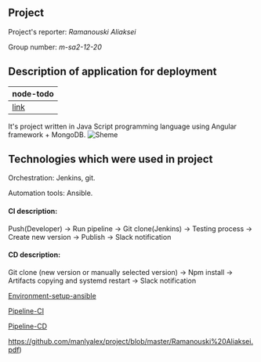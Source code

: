 Project
----
Project's reporter: *Ramanouski Aliaksei*

Group number: *m-sa2-12-20*

Description of application for deployment
----
|node-todo|
| :------------ |
|[link](https://github.com/manlyalex/node-todo)|
It's project written in Java Script programming language using Angular framework + MongoDB.
![Sheme](https://github.com/manlyalex/project/blob/master/sheme-03.jpg)

Technologies which were used in project
----
Orchestration: Jenkins, git.

Automation tools: Ansible.

#### CI description:

Push(Developer) -> Run pipeline -> Git clone(Jenkins) -> Testing process -> Create new version -> Publish -> Slack notification

#### CD description:

Git clone (new version or manually selected version) -> Npm install -> Artifacts copying and systemd restart -> Slack notification

[Environment-setup-ansible](https://github.com/manlyalex/project/tree/master/env.setup)

[Pipeline-CI](https://github.com/manlyalex/project/blob/master/01.jenkinsfile)

[Pipeline-CD](https://github.com/manlyalex/project/blob/master/02.jenkinsfile)

https://github.com/manlyalex/project/blob/master/Ramanouski%20Aliaksei.pdf)
